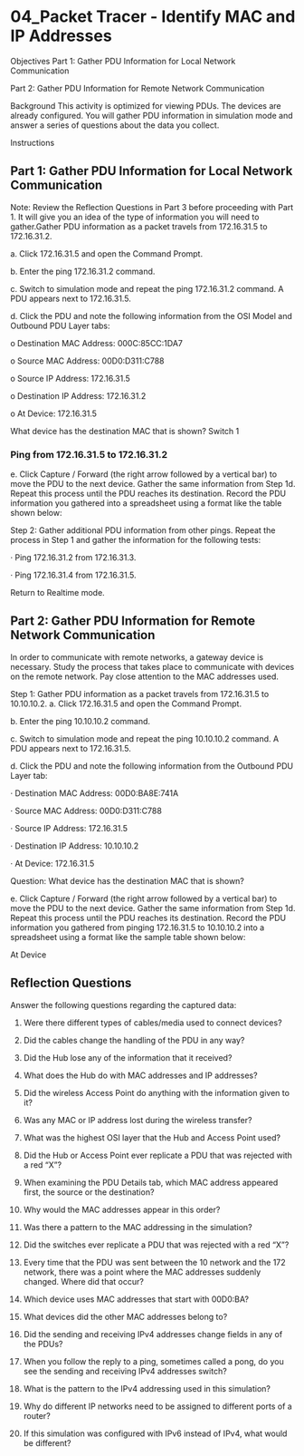 # 04_Packet Tracer - Identify MAC and IP Addresses
Objectives
Part 1: Gather PDU Information for Local Network Communication

Part 2: Gather PDU Information for Remote Network Communication

Background
This activity is optimized for viewing PDUs. The devices are already configured. You will gather PDU information in simulation mode and answer a series of questions about the data you collect.

Instructions

## Part 1: Gather PDU Information for Local Network Communication
Note: Review the Reflection Questions in Part 3 before proceeding with Part 1. It will give you an idea of the type of information you will need to gather.Gather PDU information as a packet travels from 172.16.31.5 to 172.16.31.2.

a.     Click 172.16.31.5 and open the Command Prompt.

b.     Enter the ping 172.16.31.2 command.

c.     Switch to simulation mode and repeat the ping 172.16.31.2 command. A PDU appears next to 172.16.31.5.

d.     Click the PDU and note the following information from the OSI Model and Outbound PDU Layer tabs:

o    Destination MAC Address: 000C:85CC:1DA7

o    Source MAC Address: 00D0:D311:C788

o    Source IP Address: 172.16.31.5

o    Destination IP Address: 172.16.31.2

o    At Device: 172.16.31.5

What device has the destination MAC that is shown? Switch 1

### Ping from 172.16.31.5 to 172.16.31.2



e.     Click Capture / Forward (the right arrow followed by a vertical bar) to move the PDU to the next device. Gather the same information from Step 1d. Repeat this process until the PDU reaches its destination. Record the PDU information you gathered into a spreadsheet using a format like the table shown below:





Step 2: Gather additional PDU information from other pings.
Repeat the process in Step 1 and gather the information for the following tests:

·         Ping 172.16.31.2 from 172.16.31.3.

·         Ping 172.16.31.4 from 172.16.31.5.

Return to Realtime mode.

## Part 2: Gather PDU Information for Remote Network Communication
In order to communicate with remote networks, a gateway device is necessary. Study the process that takes place to communicate with devices on the remote network. Pay close attention to the MAC addresses used.

Step 1: Gather PDU information as a packet travels from 172.16.31.5 to 10.10.10.2.
a.     Click 172.16.31.5 and open the Command Prompt.

b.     Enter the ping 10.10.10.2 command.

c.     Switch to simulation mode and repeat the ping 10.10.10.2 command. A PDU appears next to 172.16.31.5.

d.     Click the PDU and note the following information from the Outbound PDU Layer tab:

·         Destination MAC Address: 00D0:BA8E:741A

·         Source MAC Address: 00D0:D311:C788

·         Source IP Address: 172.16.31.5

·         Destination IP Address: 10.10.10.2

·         At Device: 172.16.31.5

Question:
What device has the destination MAC that is shown?

e.     Click Capture / Forward (the right arrow followed by a vertical bar) to move the PDU to the next device. Gather the same information from Step 1d. Repeat this process until the PDU reaches its destination. Record the PDU information you gathered from pinging 172.16.31.5 to 10.10.10.2 into a spreadsheet using a format like the sample table shown below:

At Device



## Reflection Questions
Answer the following questions regarding the captured data:

1. Were there different types of cables/media used to connect devices?

2. Did the cables change the handling of the PDU in any way?

3. Did the Hub lose any of the information that it received?

4. What does the Hub do with MAC addresses and IP addresses?

5. Did the wireless Access Point do anything with the information given to it?

6. Was any MAC or IP address lost during the wireless transfer?

7. What was the highest OSI layer that the Hub and Access Point used?

8. Did the Hub or Access Point ever replicate a PDU that was rejected with a red “X”?

9. When examining the PDU Details tab, which MAC address appeared first, the source or the destination?

10. Why would the MAC addresses appear in this order?

11. Was there a pattern to the MAC addressing in the simulation?

12. Did the switches ever replicate a PDU that was rejected with a red “X”?

13. Every time that the PDU was sent between the 10 network and the 172 network, there was a point where the MAC addresses suddenly changed. Where did that occur?

14. Which device uses MAC addresses that start with 00D0:BA?

15. What devices did the other MAC addresses belong to?

16. Did the sending and receiving IPv4 addresses change fields in any of the PDUs?

17. When you follow the reply to a ping, sometimes called a pong, do you see the sending and receiving IPv4 addresses switch?

18. What is the pattern to the IPv4 addressing used in this simulation?

19. Why do different IP networks need to be assigned to different ports of a router?

20. If this simulation was configured with IPv6 instead of IPv4, what would be different?


